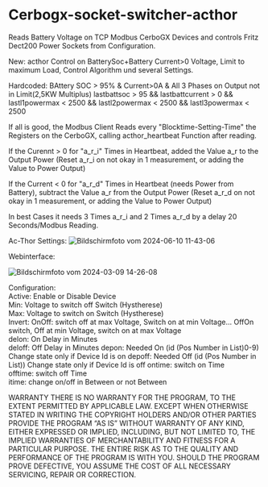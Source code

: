 # Cerbogx-socket-switcher-acthor
Reads Battery Voltage on TCP Modbus CerboGX Devices and controls Fritz Dect200 Power Sockets from Configuration.

New: acthor Control on BatterySoc+Battery Current>0 Voltage, Limit to maximum Load, Control Algorithm und several Settings.

Hardcoded: BAttery SOC > 95% & Current>0A & All 3 Phases on Output not in Limit(2,5KW Multiplus)
lastbattsoc > 95 && lastbattcurrent > 0 && lastl1powermax < 2500 && lastl2powermax < 2500 && lastl3powermax < 2500

If all is good, the Modbus Client Reads every "Blocktime-Setting-Time" the Registers on the CerboGX, calling acthor_heartbeat Function after reading.

If the Curennt > 0 for "a_r_i" Times in Heartbeat, added the Value a_r to the Output Power (Reset a_r_i on not okay in 1 measurement, or adding the Value to Power Output)

If the Current < 0 for "a_r_d" Times in Heartbeat (needs Power from Battery),  subtract the Value a_r from the Output Power (Reset a_r_d on not okay in 1 measurement, or adding the Value to Power Output)

In best Cases it needs 3 Times a_r_i and 2 Times a_r_d by a delay 20 Seconds/Modbus Reading.




Ac-Thor Settings:
![Bildschirmfoto vom 2024-06-10 11-43-06](https://github.com/schuppeste/Cerbogx-socket-switcher-acthor/assets/3218517/1f0e59e5-2ab3-48ef-a745-f78928524470)


Webinterface:

![Bildschirmfoto vom 2024-03-09 14-26-08](https://github.com/schuppeste/Cerbogx-socket-switcher/assets/3218517/036e7964-a692-43dc-98a9-82bef9a9885e)


Configuration:  
Active: Enable or Disable Device  
Min: Voltage to switch off Switch (Hystherese)  
Max: Voltage to switch on Switch (Hystherese)  
Invert: OnOff: switch off at max Voltage, Switch on at min Voltage... OffOn switch, Off at min Voltage, switch on at max Voltage  
delon: On Delay in Minutes  
deloff: Off Delay in Minutes
depon: Needed On  (id (Pos Number in List)0-9) Change state only if Device Id is on
depoff: Needed Off  (id (Pos Number in List)) Change state only if Device Id is off
ontime: switch on Time  
offtime: switch off Time  
itime: change on/off in Between or not Between 

WARRANTY
THERE IS NO WARRANTY FOR THE PROGRAM, TO THE EXTENT PERMITTED BY APPLICABLE LAW. EXCEPT WHEN OTHERWISE STATED IN WRITING THE COPYRIGHT HOLDERS AND/OR OTHER PARTIES PROVIDE THE PROGRAM “AS IS” WITHOUT WARRANTY OF ANY KIND, EITHER EXPRESSED OR IMPLIED, INCLUDING, BUT NOT LIMITED TO, THE IMPLIED WARRANTIES OF MERCHANTABILITY AND FITNESS FOR A PARTICULAR PURPOSE. THE ENTIRE RISK AS TO THE QUALITY AND PERFORMANCE OF THE PROGRAM IS WITH YOU. SHOULD THE PROGRAM PROVE DEFECTIVE, YOU ASSUME THE COST OF ALL NECESSARY SERVICING, REPAIR OR CORRECTION.
